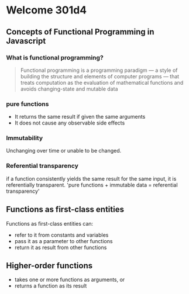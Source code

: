 # Welcome 301d4


## Concepts of Functional Programming in Javascript

### What is functional programming?

> Functional programming is a programming paradigm — a style of building the structure and elements of computer programs — that treats computation as the evaluation of mathematical functions and avoids changing-state and mutable data

### pure functions
* It returns the same result if given the same arguments
* It does not cause any observable side effects

### Immutability
Unchanging over time or unable to be changed.

### Referential transparency
if a function consistently yields the same result for the same input, it is referentially transparent.
'pure functions + immutable data = referential transparency'

## Functions as first-class entities
Functions as first-class entities can:
* refer to it from constants and variables
* pass it as a parameter to other functions
* return it as result from other functions

## Higher-order functions
* takes one or more functions as arguments, or
* returns a function as its result

